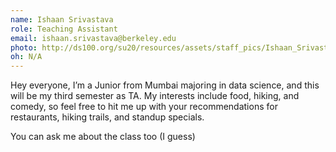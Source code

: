 ```yaml
---
name: Ishaan Srivastava
role: Teaching Assistant
email: ishaan.srivastava@berkeley.edu
photo: http://ds100.org/su20/resources/assets/staff_pics/Ishaan_Srivastava.jpg
oh: N/A
---
```


Hey everyone, I’m a Junior from Mumbai majoring in data science, and this will be my third semester as TA. My interests include food, hiking, and comedy, so feel free to hit me up with your recommendations for restaurants, hiking trails, and standup specials. 

You can ask me about the class too (I guess)